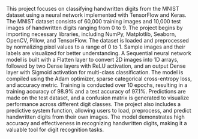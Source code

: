 This project focuses on classifying handwritten digits from the MNIST dataset using a neural network implemented with TensorFlow and Keras. The MNIST dataset consists of 60,000 training images and 10,000 test images of handwritten digits ranging from 0 to 9. The project begins by importing necessary libraries, including NumPy, Matplotlib, Seaborn, OpenCV, Pillow, and TensorFlow. The dataset is loaded and preprocessed by normalizing pixel values to a range of 0 to 1. Sample images and their labels are visualized for better understanding. A Sequential neural network model is built with a Flatten layer to convert 2D images into 1D arrays, followed by two Dense layers with ReLU activation, and an output Dense layer with Sigmoid activation for multi-class classification. The model is compiled using the Adam optimizer, sparse categorical cross-entropy loss, and accuracy metric. Training is conducted over 10 epochs, resulting in a training accuracy of 98.9% and a test accuracy of 97.1%. Predictions are made on the test dataset, and a confusion matrix is generated to visualize performance across different digit classes. The project also includes a predictive system function, allowing users to load, preprocess, and predict handwritten digits from their own images. The model demonstrates high accuracy and effectiveness in recognizing handwritten digits, making it a valuable tool for digit recognition tasks.
